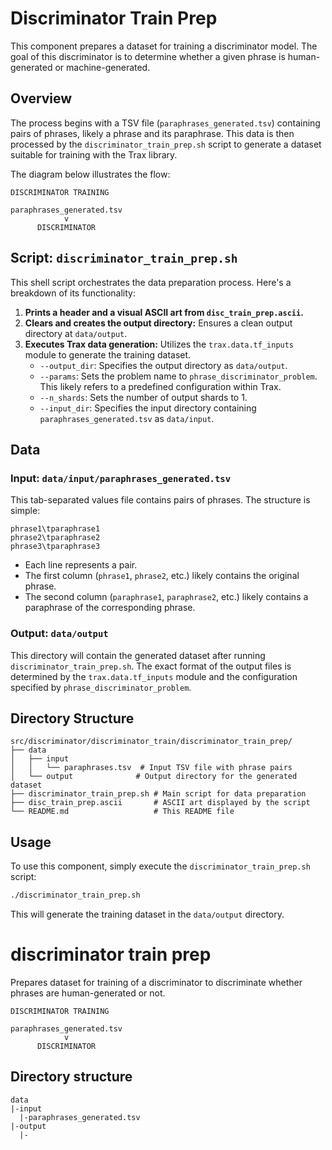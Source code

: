 # Discriminator Train Prep

This component prepares a dataset for training a discriminator model. The goal of this discriminator is to determine whether a given phrase is human-generated or machine-generated.

## Overview

The process begins with a TSV file (`paraphrases_generated.tsv`) containing pairs of phrases, likely a phrase and its paraphrase. This data is then processed by the `discriminator_train_prep.sh` script to generate a dataset suitable for training with the Trax library.

The diagram below illustrates the flow:

```
DISCRIMINATOR TRAINING

paraphrases_generated.tsv
            v
      DISCRIMINATOR
```

## Script: `discriminator_train_prep.sh`

This shell script orchestrates the data preparation process. Here's a breakdown of its functionality:

1. **Prints a header and a visual ASCII art from `disc_train_prep.ascii`.**
2. **Clears and creates the output directory:** Ensures a clean output directory at `data/output`.
3. **Executes Trax data generation:** Utilizes the `trax.data.tf_inputs` module to generate the training dataset.
    *   `--output_dir`: Specifies the output directory as `data/output`.
    *   `--params`: Sets the problem name to `phrase_discriminator_problem`. This likely refers to a predefined configuration within Trax.
    *   `--n_shards`: Sets the number of output shards to 1.
    *   `--input_dir`: Specifies the input directory containing `paraphrases_generated.tsv` as `data/input`.

## Data

### Input: `data/input/paraphrases_generated.tsv`

This tab-separated values file contains pairs of phrases. The structure is simple:

```tsv
phrase1\tparaphrase1
phrase2\tparaphrase2
phrase3\tparaphrase3
```

*   Each line represents a pair.
*   The first column (`phrase1`, `phrase2`, etc.) likely contains the original phrase.
*   The second column (`paraphrase1`, `paraphrase2`, etc.) likely contains a paraphrase of the corresponding phrase.

### Output: `data/output`

This directory will contain the generated dataset after running `discriminator_train_prep.sh`. The exact format of the output files is determined by the `trax.data.tf_inputs` module and the configuration specified by `phrase_discriminator_problem`.

## Directory Structure

```
src/discriminator/discriminator_train/discriminator_train_prep/
├── data
│   ├── input
│   │   └── paraphrases.tsv  # Input TSV file with phrase pairs
│   └── output              # Output directory for the generated dataset
├── discriminator_train_prep.sh # Main script for data preparation
├── disc_train_prep.ascii       # ASCII art displayed by the script
└── README.md                   # This README file
```

## Usage

To use this component, simply execute the `discriminator_train_prep.sh` script:

```bash
./discriminator_train_prep.sh
```

This will generate the training dataset in the `data/output` directory.


# discriminator train prep

Prepares dataset for training of a discriminator to discriminate whether
phrases are human-generated or not.

```
DISCRIMINATOR TRAINING

paraphrases_generated.tsv
            v
      DISCRIMINATOR
```

## Directory structure

```
data
|-input
  |-paraphrases_generated.tsv
|-output
  |-

